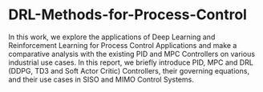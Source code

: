 # DRL-Methods-for-Process-Control

In this work, we explore the applications of Deep Learning and
Reinforcement Learning for Process Control Applications and make a comparative
analysis with the existing PID and MPC Controllers on various industrial use cases.
In this report, we briefly introduce PID, MPC and DRL (DDPG, TD3 and Soft Actor Critic) Controllers, their governing
equations, and their use cases in SISO and MIMO Control Systems. 
